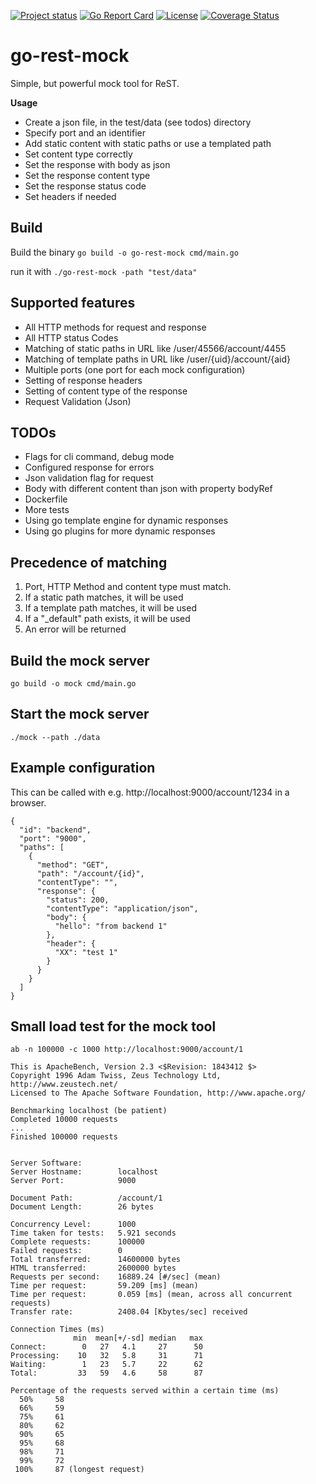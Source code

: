
[![Project status](https://img.shields.io/badge/version-v0-green.svg)](https://github.com/prodyna/go-rest-mock/releases)
[![Go Report Card](https://goreportcard.com/badge/github.com/prodyna/go-rest-mock)](https://goreportcard.com/report/github.com/prodyna/go-rest-mock)
[![License](https://img.shields.io/dub/l/vibe-d.svg)](LICENSE)
[![Coverage Status](https://coveralls.io/repos/github/PRODYNA/go-rest-mock/badge.svg?branch=main)](https://coveralls.io/github/PRODYNA/go-rest-mock?branch=main)
# go-rest-mock
Simple, but powerful mock tool for ReST.

**Usage**
* Create a json file, in the test/data (see todos) directory
* Specify port and an identifier
* Add static content with static paths or use a templated path
* Set content type correctly
* Set the response with body as json
* Set the response content type
* Set the response status code
* Set headers if needed

## Build

Build the binary
 ```go build -o go-rest-mock cmd/main.go```
 
 run it with
 ```./go-rest-mock -path "test/data"```

## Supported features

* All HTTP methods for request and response
* All HTTP status Codes
* Matching of static paths in URL like /user/45566/account/4455
* Matching of template paths in URL like /user/{uid}/account/{aid}
* Multiple ports (one port for each mock configuration)
* Setting of response headers
* Setting of content type of the response
* Request Validation (Json)


## TODOs

* Flags for cli command, debug mode
* Configured response for errors
* Json validation flag for request
* Body with different content than json with property bodyRef
* Dockerfile
* More tests
* Using go template engine for dynamic responses
* Using go plugins for more dynamic responses

## Precedence of matching

1. Port, HTTP Method and content type must match.
2. If a static path matches, it will be used
3. If a template path matches, it will be used
4. If a "_default" path exists, it will be used
5. An error will be returned
 
## Build the mock server

``` go build -o mock cmd/main.go ```
 
## Start the mock server

``` ./mock --path ./data ```

## Example configuration

This can be called with e.g. http://localhost:9000/account/1234 in a browser.

```
{
  "id": "backend",
  "port": "9000",
  "paths": [
    {
      "method": "GET",
      "path": "/account/{id}",
      "contentType": "",
      "response": {
        "status": 200,
        "contentType": "application/json",
        "body": {
          "hello": "from backend 1"
        },
        "header": {
          "XX": "test 1"
        }
      }
    }
  ]
}

```

## Small load test for the mock tool

```
ab -n 100000 -c 1000 http://localhost:9000/account/1
```

```
This is ApacheBench, Version 2.3 <$Revision: 1843412 $>
Copyright 1996 Adam Twiss, Zeus Technology Ltd, http://www.zeustech.net/
Licensed to The Apache Software Foundation, http://www.apache.org/

Benchmarking localhost (be patient)
Completed 10000 requests
...
Finished 100000 requests


Server Software:        
Server Hostname:        localhost
Server Port:            9000

Document Path:          /account/1
Document Length:        26 bytes

Concurrency Level:      1000
Time taken for tests:   5.921 seconds
Complete requests:      100000
Failed requests:        0
Total transferred:      14600000 bytes
HTML transferred:       2600000 bytes
Requests per second:    16889.24 [#/sec] (mean)
Time per request:       59.209 [ms] (mean)
Time per request:       0.059 [ms] (mean, across all concurrent requests)
Transfer rate:          2408.04 [Kbytes/sec] received

Connection Times (ms)
              min  mean[+/-sd] median   max
Connect:        0   27   4.1     27      50
Processing:    10   32   5.8     31      71
Waiting:        1   23   5.7     22      62
Total:         33   59   4.6     58      87

Percentage of the requests served within a certain time (ms)
  50%     58
  66%     59
  75%     61
  80%     62
  90%     65
  95%     68
  98%     71
  99%     72
 100%     87 (longest request)


```
